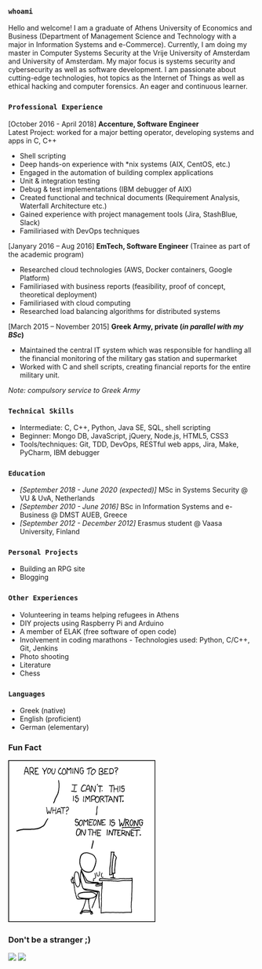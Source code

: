 ### `whoami`

Hello and welcome! I am a graduate of Athens University of Economics and Business (Department of Management Science and Technology with a major in Information Systems and e-Commerce). Currently, I am doing my master in Computer Systems Security at the Vrije University of Amsterdam and University of Amsterdam. My major focus is systems security and cybersecurity as well as software development. I am passionate about cutting-edge technologies, hot topics as the Internet of Things as well as ethical hacking and computer forensics. An eager and continuous learner. 

### `Professional Experience` 

[October 2016 - April 2018] __Accenture, Software Engineer__  
Latest Project: worked for a major betting operator, developing systems and apps in C, C++

* Shell scripting
* Deep hands-on experience with *nix systems (AIX, CentOS, etc.)
* Engaged in the automation of building complex applications
* Unit & integration testing
* Debug & test implementations (IBM debugger of AIX)
* Created functional and technical documents (Requirement Analysis, Waterfall Architecture etc.)
* Gained experience with project management tools (Jira, StashBlue, Slack)
* Familiriased with DevOps techniques

[Janyary 2016 – Aug 2016] __EmTech, Software Engineer__  (Trainee as part of the academic program)
* Researched cloud technologies (AWS, Docker containers, Google Platform)
* Familiriased with business reports (feasibility, proof of concept, theoretical deployment)
* Familiriased with cloud computing
* Researched load balancing algorithms for distributed systems

[March 2015 – November 2015] __Greek Army, private (_in parallel with my BSc_)__  
* Maintained the central IT system which was responsible for handling all the financial monitoring of the military gas station and supermarket
* Worked with C and shell scripts, creating financial reports for the entire military unit.

_Note: compulsory service to Greek Army_

### `Technical Skills`

* Intermediate: C, C++, Python, Java SE, SQL, shell scripting
* Beginner: Mongo DB, JavaScript, jQuery, Node.js, HTML5, CSS3
* Tools/techniques: Git, TDD, DevOps, RESTful web apps, Jira, Make, PyCharm, IBM debugger

### `Education`

* _[September 2018 - June 2020 (expected)]_ MSc in Systems Security @ VU & UvA, Netherlands 
* _[September 2010 - June 2016]_ BSc in Information Systems and e-Business @ DMST AUEB, Greece
* _[September 2012 - December 2012]_ Erasmus student @ Vaasa University, Finland

### `Personal Projects`

* Building an RPG site
* Blogging

### `Other Experiences` 

* Volunteering in teams helping refugees in Athens
* DIY projects using Raspberry Pi and Arduino
* A member of ELAK (free software of open code)
* Involvement in coding marathons - Technologies used: Python, C/C++, Git, Jenkins
* Photo shooting
* Literature
* Chess

### `Languages`

* Greek (native)
* English (proficient)
* German (elementary)

### Fun Fact

![](dutycalls.png)


### Don't be a stranger ;)

[![](https://img.shields.io/twitter/url/http/shields.io.svg?style=social)](https://twitter.com/atrestis) [![](https://img.shields.io/github/followers/espadrine.svg?label=Follow&style=social)](https://github.com/atrestis)